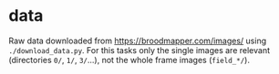 # data

Raw data downloaded from https://broodmapper.com/images/ using `./download_data.py`.
For this tasks only the single images are relevant (directories `0/`, `1/`, `3/`...),
not the whole frame images (`field_*/`).
